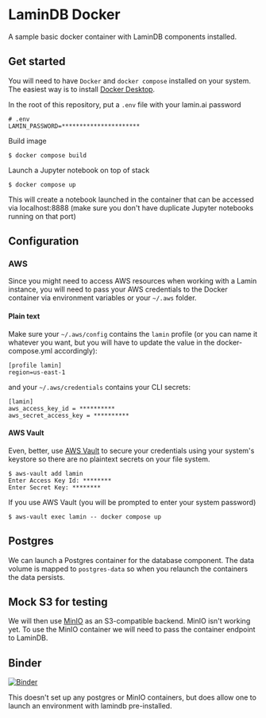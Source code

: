 # LaminDB Docker

A sample basic docker container with LaminDB components installed.

## Get started

You will need to have `Docker` and `docker compose` installed on your system. The easiest way is to install [Docker Desktop](https://www.docker.com/products/docker-desktop/).

In the root of this repository, put a `.env` file with your lamin.ai password

```
# .env
LAMIN_PASSWORD=**********************
```

Build image

```
$ docker compose build
```

Launch a Jupyter notebook on top of stack

```
$ docker compose up
```

This will create a notebook launched in the container that can be accessed via localhost:8888 (make sure you don't have duplicate Jupyter notebooks running on that port)


## Configuration

### AWS

Since you might need to access AWS resources when working with a Lamin instance, you will need to pass your AWS credentials to the Docker container via environment variables or your `~/.aws` folder.

#### Plain text

Make sure your `~/.aws/config` contains the `lamin` profile (or you can name it whatever you want, but you will have to update the value in the docker-compose.yml accordingly):

```
[profile lamin]
region=us-east-1
```

and your `~/.aws/credentials` contains your CLI secrets:

```
[lamin]
aws_access_key_id = **********
aws_secret_access_key = **********
```

#### AWS Vault

Even, better, use [AWS Vault](https://github.com/99designs/aws-vault) to secure your credentials using your system's keystore so there are no plaintext secrets on your file system.

```
$ aws-vault add lamin
Enter Access Key Id: ********
Enter Secret Key: ********
```

If you use AWS Vault (you will be prompted to enter your system password)

```
$ aws-vault exec lamin -- docker compose up
```


## Postgres

We can launch a Postgres container for the database component. The data volume is mapped to `postgres-data` so when you relaunch the containers the data persists.


## Mock S3 for testing

We will then use [MinIO](https://hub.docker.com/r/minio/minio/) as an S3-compatible backend. MinIO isn't working yet. To use the MinIO container we will need to pass the container endpoint to LaminDB.


## Binder

[![Binder](https://mybinder.org/badge_logo.svg)](https://mybinder.org/v2/gh/lawrlee/lamin-docker/HEAD)

This doesn't set up any postgres or MinIO containers, but does allow one to launch an environment with lamindb pre-installed.

